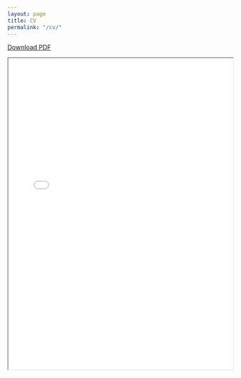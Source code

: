 ```yaml
---
layout: page
title: CV
permalink: "/cv/"
---
```


<a href="/files/Ying_CV.pdf">Download PDF</a>

<div style="width: 100%; height:700">
<iframe src="/files/Ying_CV.pdf" width="100%" height="700">
This browser does not support PDFs. Please download the PDF to view it: <a href="/assets/cv.pdf">Download PDF</a>
</iframe>
</div>
